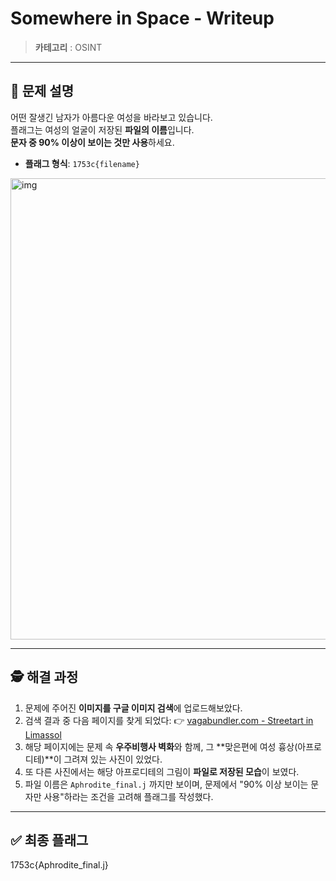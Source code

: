 # Somewhere in Space - Writeup

> **카테고리** : OSINT  

---

## 🧩 문제 설명

어떤 잘생긴 남자가 아름다운 여성을 바라보고 있습니다.  
플래그는 여성의 얼굴이 저장된 **파일의 이름**입니다.  
**문자 중 90% 이상이 보이는 것만 사용**하세요.

- **플래그 형식**: `1753c{filename}`

<img width="738" alt="img" src="https://github.com/user-attachments/assets/c356d691-cfa6-4e12-bcf1-376a14e882dd" />



---

## 🕵️ 해결 과정

1. 문제에 주어진 **이미지를 구글 이미지 검색**에 업로드해보았다.
2. 검색 결과 중 다음 페이지를 찾게 되었다:
   👉 [vagabundler.com - Streetart in Limassol](https://vagabundler.com/cyprus/streetart-map-limassol/agiou-andreou-253/)
3. 해당 페이지에는 문제 속 **우주비행사 벽화**와 함께, 그 **맞은편에 여성 흉상(아프로디테)**이 그려져 있는 사진이 있었다.
4. 또 다른 사진에서는 해당 아프로디테의 그림이 **파일로 저장된 모습**이 보였다.
5. 파일 이름은 `Aphrodite_final.j` 까지만 보이며, 문제에서 "90% 이상 보이는 문자만 사용"하라는 조건을 고려해 플래그를 작성했다.

---

## ✅ 최종 플래그

1753c{Aphrodite_final.j}
